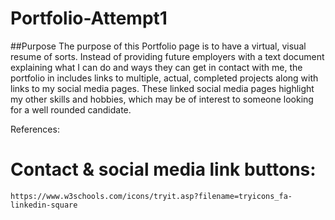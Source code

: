 # Portfolio-Attempt1
##Purpose
The purpose of this Portfolio page is to have a virtual, visual resume of sorts. Instead of providing future employers with a text document explaining what I can do and ways they can get in contact with me, the portfolio in includes links to multiple, actual, completed projects along with links to my social media pages. These linked social media pages highlight my other skills and hobbies, which may be of interest to someone looking for a well rounded candidate.



References:
# Contact & social media link buttons: 
    https://www.w3schools.com/icons/tryit.asp?filename=tryicons_fa-linkedin-square
#
